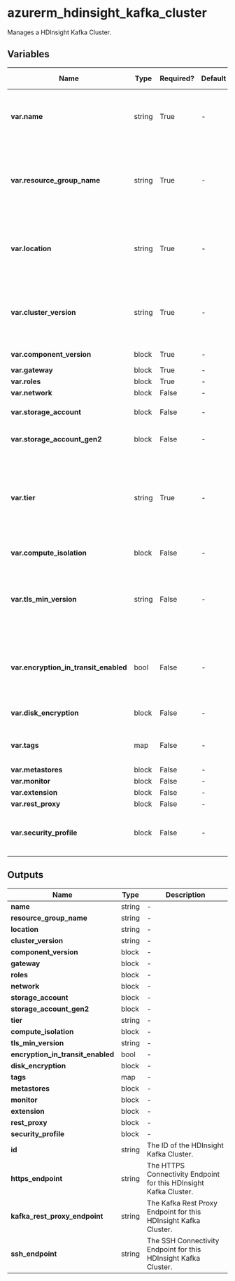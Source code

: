 # azurerm_hdinsight_kafka_cluster

Manages a HDInsight Kafka Cluster.

## Variables

| Name | Type | Required? | Default  | possible values | Description |
| ---- | ---- | --------- | -------- | ----------- | ----------- |
| **var.name** | string | True | -  |  -  | Specifies the name for this HDInsight Kafka Cluster. Changing this forces a new resource to be created. | 
| **var.resource_group_name** | string | True | -  |  -  | Specifies the name of the Resource Group in which this HDInsight Kafka Cluster should exist. Changing this forces a new resource to be created. | 
| **var.location** | string | True | -  |  -  | Specifies the Azure Region which this HDInsight Kafka Cluster should exist. Changing this forces a new resource to be created. | 
| **var.cluster_version** | string | True | -  |  -  | Specifies the Version of HDInsights which should be used for this Cluster. Changing this forces a new resource to be created. | 
| **var.component_version** | block | True | -  |  -  | A `component_version` block. | 
| **var.gateway** | block | True | -  |  -  | A `gateway` block. | 
| **var.roles** | block | True | -  |  -  | A `roles` block. | 
| **var.network** | block | False | -  |  -  | A `network` block. | 
| **var.storage_account** | block | False | -  |  -  | One or more `storage_account` block. | 
| **var.storage_account_gen2** | block | False | -  |  -  | A `storage_account_gen2` block. | 
| **var.tier** | string | True | -  |  `Standard`, `Premium`  | Specifies the Tier which should be used for this HDInsight Kafka Cluster. Possible values are `Standard` or `Premium`. Changing this forces a new resource to be created. | 
| **var.compute_isolation** | block | False | -  |  -  | A `compute_isolation` block. | 
| **var.tls_min_version** | string | False | -  |  `1.0`, `1.1`, `1.2`  | The minimal supported TLS version. Possible values are `1.0`, `1.1` or `1.2`. Changing this forces a new resource to be created. | 
| **var.encryption_in_transit_enabled** | bool | False | -  |  -  | Whether encryption in transit is enabled for this HDInsight Kafka Cluster. Changing this forces a new resource to be created. | 
| **var.disk_encryption** | block | False | -  |  -  | One or more `disk_encryption` block. | 
| **var.tags** | map | False | -  |  -  | A map of Tags which should be assigned to this HDInsight Kafka Cluster. | 
| **var.metastores** | block | False | -  |  -  | A `metastores` block. | 
| **var.monitor** | block | False | -  |  -  | A `monitor` block. | 
| **var.extension** | block | False | -  |  -  | An `extension` block. | 
| **var.rest_proxy** | block | False | -  |  -  | A `rest_proxy` block. | 
| **var.security_profile** | block | False | -  |  -  | A `security_profile` block. Changing this forces a new resource to be created. | 



## Outputs

| Name | Type | Description |
| ---- | ---- | --------- | 
| **name** | string  | - | 
| **resource_group_name** | string  | - | 
| **location** | string  | - | 
| **cluster_version** | string  | - | 
| **component_version** | block  | - | 
| **gateway** | block  | - | 
| **roles** | block  | - | 
| **network** | block  | - | 
| **storage_account** | block  | - | 
| **storage_account_gen2** | block  | - | 
| **tier** | string  | - | 
| **compute_isolation** | block  | - | 
| **tls_min_version** | string  | - | 
| **encryption_in_transit_enabled** | bool  | - | 
| **disk_encryption** | block  | - | 
| **tags** | map  | - | 
| **metastores** | block  | - | 
| **monitor** | block  | - | 
| **extension** | block  | - | 
| **rest_proxy** | block  | - | 
| **security_profile** | block  | - | 
| **id** | string  | The ID of the HDInsight Kafka Cluster. | 
| **https_endpoint** | string  | The HTTPS Connectivity Endpoint for this HDInsight Kafka Cluster. | 
| **kafka_rest_proxy_endpoint** | string  | The Kafka Rest Proxy Endpoint for this HDInsight Kafka Cluster. | 
| **ssh_endpoint** | string  | The SSH Connectivity Endpoint for this HDInsight Kafka Cluster. | 